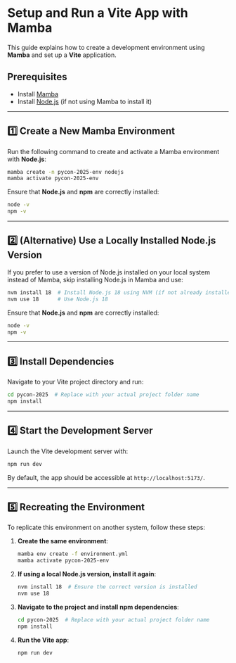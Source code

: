 # Setup and Run a Vite App with Mamba

This guide explains how to create a development environment using **Mamba** and set up a **Vite** application.

## Prerequisites
- Install [Mamba](https://mamba.readthedocs.io/en/latest/)
- Install [Node.js](https://nodejs.org/) (if not using Mamba to install it)

---

## 1️⃣ Create a New Mamba Environment
Run the following command to create and activate a Mamba environment with **Node.js**:

```sh
mamba create -n pycon-2025-env nodejs
mamba activate pycon-2025-env
```

Ensure that **Node.js** and **npm** are correctly installed:
```sh
node -v
npm -v
```

---

## 2️⃣ (Alternative) Use a Locally Installed Node.js Version
If you prefer to use a version of Node.js installed on your local system instead of Mamba, skip installing Node.js in Mamba and use:

```sh
nvm install 18  # Install Node.js 18 using NVM (if not already installed)
nvm use 18      # Use Node.js 18
```

Ensure that **Node.js** and **npm** are correctly installed:
```sh
node -v
npm -v
```

---

## 3️⃣ Install Dependencies
Navigate to your Vite project directory and run:
```sh
cd pycon-2025  # Replace with your actual project folder name
npm install
```

---

## 4️⃣ Start the Development Server
Launch the Vite development server with:
```sh
npm run dev
```

By default, the app should be accessible at `http://localhost:5173/`.

---

## 5️⃣ Recreating the Environment
To replicate this environment on another system, follow these steps:

1. **Create the same environment**:
   ```sh
   mamba env create -f environment.yml
   mamba activate pycon-2025-env
   ```

3. **If using a local Node.js version, install it again**:
   ```sh
   nvm install 18  # Ensure the correct version is installed
   nvm use 18
   ```

4. **Navigate to the project and install npm dependencies**:
   ```sh
   cd pycon-2025  # Replace with your actual project folder name
   npm install
   ```

5. **Run the Vite app**:
   ```sh
   npm run dev
   ```

